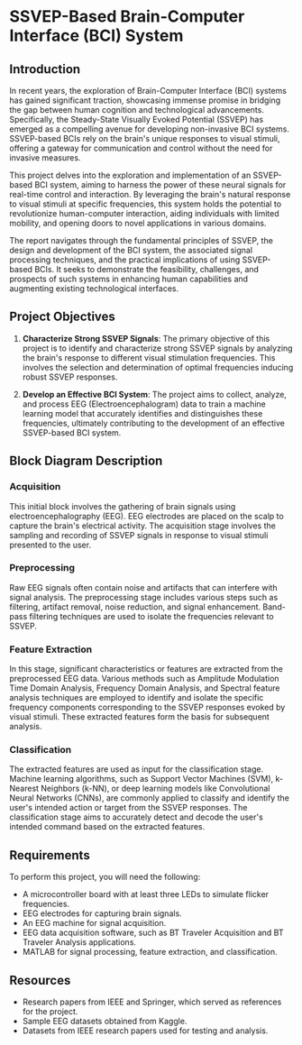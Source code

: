 # SSVEP-Based Brain-Computer Interface (BCI) System

## Introduction

In recent years, the exploration of Brain-Computer Interface (BCI) systems has gained significant traction, showcasing immense promise in bridging the gap between human cognition and technological advancements. Specifically, the Steady-State Visually Evoked Potential (SSVEP) has emerged as a compelling avenue for developing non-invasive BCI systems. SSVEP-based BCIs rely on the brain's unique responses to visual stimuli, offering a gateway for communication and control without the need for invasive measures.

This project delves into the exploration and implementation of an SSVEP-based BCI system, aiming to harness the power of these neural signals for real-time control and interaction. By leveraging the brain's natural response to visual stimuli at specific frequencies, this system holds the potential to revolutionize human-computer interaction, aiding individuals with limited mobility, and opening doors to novel applications in various domains.

The report navigates through the fundamental principles of SSVEP, the design and development of the BCI system, the associated signal processing techniques, and the practical implications of using SSVEP-based BCIs. It seeks to demonstrate the feasibility, challenges, and prospects of such systems in enhancing human capabilities and augmenting existing technological interfaces.

## Project Objectives

1. **Characterize Strong SSVEP Signals**: The primary objective of this project is to identify and characterize strong SSVEP signals by analyzing the brain's response to different visual stimulation frequencies. This involves the selection and determination of optimal frequencies inducing robust SSVEP responses.

2. **Develop an Effective BCI System**: The project aims to collect, analyze, and process EEG (Electroencephalogram) data to train a machine learning model that accurately identifies and distinguishes these frequencies, ultimately contributing to the development of an effective SSVEP-based BCI system.

## Block Diagram Description

### Acquisition

This initial block involves the gathering of brain signals using electroencephalography (EEG). EEG electrodes are placed on the scalp to capture the brain's electrical activity. The acquisition stage involves the sampling and recording of SSVEP signals in response to visual stimuli presented to the user.

### Preprocessing

Raw EEG signals often contain noise and artifacts that can interfere with signal analysis. The preprocessing stage includes various steps such as filtering, artifact removal, noise reduction, and signal enhancement. Band-pass filtering techniques are used to isolate the frequencies relevant to SSVEP.

### Feature Extraction

In this stage, significant characteristics or features are extracted from the preprocessed EEG data. Various methods such as Amplitude Modulation Time Domain Analysis, Frequency Domain Analysis, and Spectral feature analysis techniques are employed to identify and isolate the specific frequency components corresponding to the SSVEP responses evoked by visual stimuli. These extracted features form the basis for subsequent analysis.

### Classification

The extracted features are used as input for the classification stage. Machine learning algorithms, such as Support Vector Machines (SVM), k-Nearest Neighbors (k-NN), or deep learning models like Convolutional Neural Networks (CNNs), are commonly applied to classify and identify the user's intended action or target from the SSVEP responses. The classification stage aims to accurately detect and decode the user's intended command based on the extracted features.

## Requirements

To perform this project, you will need the following:

- A microcontroller board with at least three LEDs to simulate flicker frequencies.
- EEG electrodes for capturing brain signals.
- An EEG machine for signal acquisition.
- EEG data acquisition software, such as BT Traveler Acquisition and BT Traveler Analysis applications.
- MATLAB for signal processing, feature extraction, and classification.

## Resources

- Research papers from IEEE and Springer, which served as references for the project.
- Sample EEG datasets obtained from Kaggle.
- Datasets from IEEE research papers used for testing and analysis.